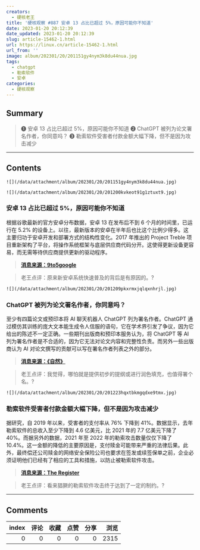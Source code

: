 ```yaml
---
creators:
  - 硬核老王
title: '硬核观察 #887 安卓 13 占比已超过 5%，原因可能你不知道'
date: 2023-01-20 20:12:39
date_updated: 2023-01-20 20:12:39
slug: article-15462-1.html
url: https://linux.cn/article-15462-1.html
url_from: ''
image: album/202301/20/201151gy4nym3k8du44nua.jpg
tags:
  - chatgpt
  - 勒索软件
  - 安卓
categories:
  - 硬核观察
---
```


## Summary

> ❶ 安卓 13 占比已超过 5%，原因可能你不知道
> ❷ ChatGPT 被列为论文署名作者，你同意吗？
> ❸ 勒索软件受害者付款金额大幅下降，但不是因为攻击减少

***

<!-- more -->

## Contents

`![](/data/attachment/album/202301/20/201151gy4nym3k8du44nua.jpg)`

`![](/data/attachment/album/202301/20/201200kvkeot91g1ztuxt9.jpg)`

### 安卓 13 占比已超过 5%，原因可能你不知道

根据谷歌最新的官方安卓分布数据，安卓 13 在发布后不到 6 个月的时间里，已运行在 5.2% 的设备上。以往，最新版本的安卓在半年后也比这个比例少得多。这主要归功于安卓开发和部署方式的结构性变化。2017 年推出的 Project Treble 项目重新架构了平台，将操作系统框架与底层供应商代码分开。这使得更新设备更容易，而无需等待供应商提供更新的驱动程序。

> 
> **[消息来源：9to5google](https://9to5google.com/2023/01/18/android-13-device-distribution/)**
> 
> 
> 

> 
> 老王点评：原来新安卓系统快速普及的背后是有原因的。?
> 
> 
> 

`![](/data/attachment/album/202301/20/201209pkxrmxjqlqxnhrjl.jpg)`

### ChatGPT 被列为论文署名作者，你同意吗？

至少有四篇论文或预印本将 AI 聊天机器人 ChatGPT 列为署名作者。ChatGPT 通过模仿其训练的庞大文本能生成令人信服的语句，它在学术界引发了争议，因为它给出的陈述不一定正确。一些期刊出版商和预印本服务认为，将 ChatGPT 等 AI 列为署名作者是不合适的，因为它无法对论文内容和完整性负责。而另外一些出版商认为 AI 对论文撰写的贡献可以写在署名作者列表之外的部分。

> 
> **[消息来源：《自然》](https://www.nature.com/articles/d41586-023-00107-z)**
> 
> 
> 

> 
> 老王点评：我觉得，哪怕就是提供初步的提纲或进行润色填充，也值得署个名。?
> 
> 
> 

`![](/data/attachment/album/202301/20/201223hqxtbkmgqdxe9tmx.jpg)`

### 勒索软件受害者付款金额大幅下降，但不是因为攻击减少

据研究，自 2019 年以来，受害者的支付率从 76% 下降到 41%。数据显示，去年勒索软件的总收入至少下降到 4.6 亿美元，比 2021 年的 7.7 亿美元下降了 40%。而据另外的数据，2021 年至 2022 年的勒索攻击数量仅仅下降了 10.4%。这一金额的降低的主要原因是，支付赎金可能带来严重的法律后果。此外，最终偿还公司赎金的网络安全保险公司也要求在签发或续签保单之前，企业必须证明他们已经有了相应的工具和措施，以防止被勒索软件攻击。

> 
> **[消息来源：The Register](https://www.theregister.com/2023/01/19/ransomware_payments_down/)**
> 
> 
> 

> 
> 老王点评：看来猖獗的勒索软件攻击终于达到了一定的制约。?
> 
> 
>

***

## Comments


|   index |   评论 |   收藏 |   点赞 |   分享 |   浏览 |
|--------:|-------:|-------:|-------:|-------:|-------:|
|       0 |      0 |      0 |      0 |      0 |   2315 |
